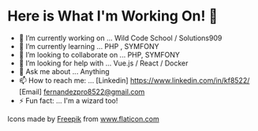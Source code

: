 # Here is What I'm Working On! 👋

- 🔭 I’m currently working on ... Wild Code School / Solutions909
- 🌱 I’m currently learning ... PHP , SYMFONY
- 👯 I’m looking to collaborate on ... PHP, SYMFONY
- 🤔 I’m looking for help with ... Vue.js / React / Docker 
- 💬 Ask me about ... Anything
- 📫 How to reach me: ... [Linkedin] https://www.linkedin.com/in/kf8522/ [Email] fernandezpro8522@gmail.com
- ⚡ Fun fact: ... I'm a wizard too!

<div>Icons made by <a href="https://www.flaticon.com/authors/freepik" title="Freepik">Freepik</a> from <a href="https://www.flaticon.com/" title="Flaticon">www.flaticon.com</a></div>
